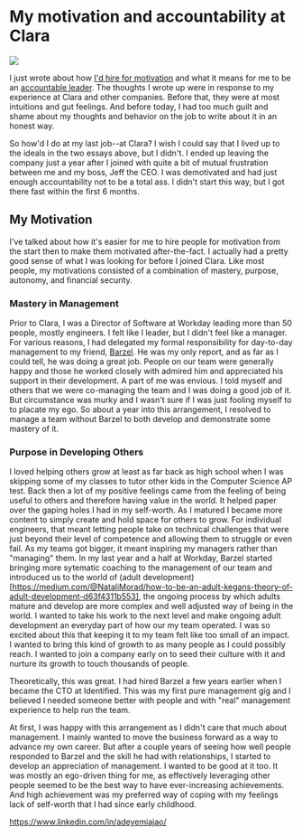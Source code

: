# My motivation and accountability at Clara

![][lead-image-jpg]

I just wrote about how [I'd hire for motivation]() and what it means for me to be an [accountable leader](). The thoughts I wrote up were in response to my experience at Clara and other companies. Before that, they were at most intuitions and gut feelings. And before today, I had too much guilt and shame about my thoughts and behavior on the job to write about it in an honest way.

So how'd I do at my last job--at Clara? I wish I could say that I lived up to the ideals in the two essays above, but I didn't. I ended up leaving the company just a year after I joined with quite a bit of mutual frustration between me and my boss, Jeff the CEO. I was demotivated and had just enough accountability not to be a total ass. I didn't start this way, but I got there fast within the first 6 months.

## My Motivation

I've talked about how it's easier for me to hire people for motivation from the start then to make them motivated after-the-fact. I actually had a pretty good sense of what I was looking for before I joined Clara. Like most people, my motivations consisted of a combination of mastery, purpose, autonomy, and financial security.

### Mastery in Management
Prior to Clara, I was a Director of Software at Workday leading more than 50 people, mostly engineers. I felt like I leader, but I didn't feel like a manager. For various reasons, I had delegated my formal responsibility for day-to-day management to my friend, [Barzel](https://www.linkedin.com/in/barzelsegal/). He was my only report, and as far as I could tell, he was doing a great job. People on our team were generally happy and those he worked closely with admired him and appreciated his support in their development. A part of me was envious. I told myself and others that we were co-managing the team and I was doing a good job of it. But circumstance was murky and I wasn't sure if I was just fooling myself to to placate my ego. So about a year into this arrangement, I resolved to manage a team without Barzel to both develop and demonstrate some mastery of it.

### Purpose in Developing Others
I loved helping others grow at least as far back as high school when I was skipping some of my classes to tutor other kids in the Computer Science AP test. Back then a lot of my positive feelings came from the feeling of being useful to others and therefore having value in the world. It helped paper over the gaping holes I had in my self-worth. As I matured I became more content to simply create and hold space for others to grow. For individual engineers, that meant letting people take on technical challenges that were just beyond their level of competence and allowing them to struggle or even fail. As my teams got bigger, it meant inspiring my managers rather than "managing" them. In my last year and a half at Workday, Barzel started bringing more sytematic coaching to the management of our team and introduced us to the world of (adult development)[https://medium.com/@NataliMorad/how-to-be-an-adult-kegans-theory-of-adult-development-d63f4311b553], the ongoing process by which adults mature and develop are more complex and well adjusted way of being in the world. I wanted to take his work to the next level and make ongoing adult development an everyday part of how our my team operated. I was so excited about this that keeping it to my team felt like too small of an impact. I wanted to bring this kind of growth to as many people as I could possibly reach. I wanted to join a company early on to seed their culture with it and nurture its growth to touch thousands of people.








Theoretically, this was great. I had hired Barzel a few years earlier when I became the CTO at Identified. This was my first pure management gig and I believed I needed someone better with people and with "real" management experience to help run the team. 

At first, I was happy with this arrangement as I didn't care that much about management. I mainly wanted to move the business forward as a way to advance my own career. But after a couple years of seeing how well people responded to Barzel and the skill he had with relationships, I started to develop an appreciation of management. I wanted to be good at it too. It was mostly an ego-driven thing for me, as effectively leveraging other people seemed to be the best way to have ever-increasing achievements. And high achievement was my preferred way of coping with my feelings lack of self-worth that I had since early childhood.





https://www.linkedin.com/in/adeyemiajao/

[lead-image-jpg]: https://github.com/adam-p/markdown-here/raw/master/src/common/images/icon48.png
